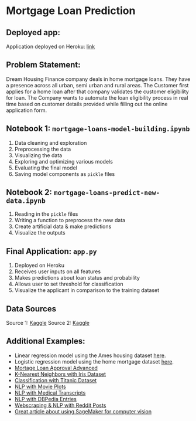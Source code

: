 # Mortgage Loan Prediction

## Deployed app:
Application deployed on Heroku: [link](https://mortgage-loans-predictor-app.herokuapp.com/)

## Problem Statement:
Dream Housing Finance company deals in home mortgage loans. They have a presence across all urban, semi urban and rural areas. The Customer first applies for a home loan after that company validates the customer eligibility for loan. The Company wants to automate the loan eligibility process in real time based on customer details provided while filling out the online application form.

## Notebook 1: `mortgage-loans-model-building.ipynb`
1. Data cleaning and exploration
2. Preprocessing the data
3. Visualizing the data
4. Exploring and optimizing various models
5. Evaluating the final model
6. Saving model components as `pickle` files

## Notebook 2: `mortgage-loans-predict-new-data.ipynb`
1. Reading in the `pickle` files
2. Writing a function to preprocess the new data
3. Create artificial data & make predictions
4. Visualize the outputs

## Final Application: `app.py`
1. Deployed on Heroku
2. Receives user inputs on all features
3. Makes predictions about loan status and probability
4. Allows user to set threshold for classification
5. Visualize the applicant in comparison to the training dataset

## Data Sources
Source 1: [Kaggle](https://www.kaggle.com/ufffnick/loan-prediction-dream-housing-finance)
Source 2: [Kaggle](https://www.kaggle.com/burak3ergun/loan-data-set)


## Additional Examples:
* Linear regression model using the Ames housing dataset [here](https://ames-housing-linear-reg.herokuapp.com/).
* Logistic regression model using the home mortgage dataset [here](https://loan-approval-classifier.herokuapp.com/).
* [Mortage Loan Approval Advanced](https://loan-approval-classifier-adv.herokuapp.com/)
* [K-Nearest Neighbors with Iris Dataset](https://knn-iris-classifier.herokuapp.com/)
* [Classification with Titanic Dataset](https://titanic-classifier-2021.herokuapp.com)
* [NLP with Movie Plots](https://tmdb-rf-genres.herokuapp.com/)
* [NLP with Medical Transcripts](http://austinlasseter.com/LDA-medical-transcripts/)
* [NLP with DBPedia Entries](https://austinlasseter.medium.com/deploy-an-nlp-classification-model-with-amazon-sagemaker-and-lambda-cd5ea6339781)
* [Webscraping & NLP with Reddit Posts](https://reddit-webscraper.herokuapp.com/)
* [Great article about using SageMaker for computer vision](https://aws.amazon.com/blogs/machine-learning/deploying-machine-learning-models-as-serverless-apis/)

